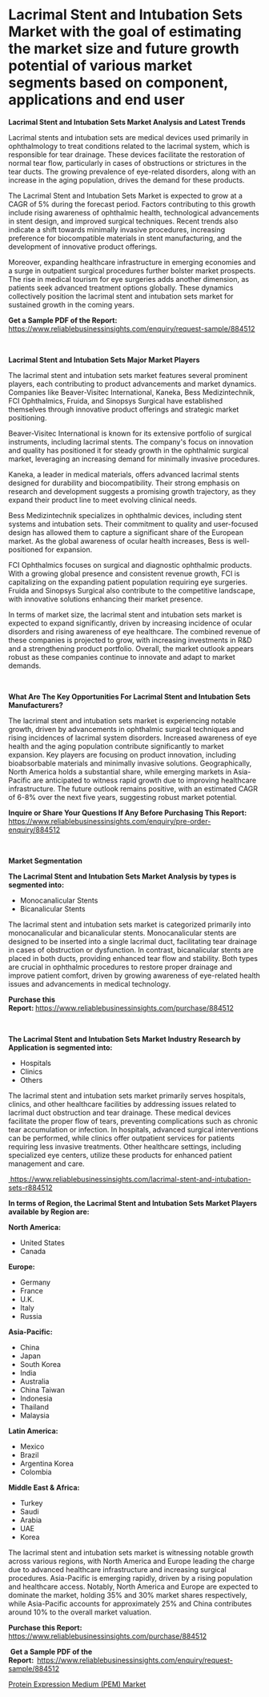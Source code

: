 <p><h1>Lacrimal Stent and Intubation Sets Market with the goal of estimating the market size and future growth potential of various market segments based on component, applications and end user</h1></p><p><strong>Lacrimal Stent and Intubation Sets Market Analysis and Latest Trends</strong></p>
<p><p>Lacrimal stents and intubation sets are medical devices used primarily in ophthalmology to treat conditions related to the lacrimal system, which is responsible for tear drainage. These devices facilitate the restoration of normal tear flow, particularly in cases of obstructions or strictures in the tear ducts. The growing prevalence of eye-related disorders, along with an increase in the aging population, drives the demand for these products.</p><p>The Lacrimal Stent and Intubation Sets Market is expected to grow at a CAGR of 5% during the forecast period. Factors contributing to this growth include rising awareness of ophthalmic health, technological advancements in stent design, and improved surgical techniques. Recent trends also indicate a shift towards minimally invasive procedures, increasing preference for biocompatible materials in stent manufacturing, and the development of innovative product offerings.</p><p>Moreover, expanding healthcare infrastructure in emerging economies and a surge in outpatient surgical procedures further bolster market prospects. The rise in medical tourism for eye surgeries adds another dimension, as patients seek advanced treatment options globally. These dynamics collectively position the lacrimal stent and intubation sets market for sustained growth in the coming years.</p></p>
<p><strong>Get a Sample PDF of the Report:&nbsp;</strong> <a href="https://www.reliablebusinessinsights.com/enquiry/request-sample/884512?utm_campaign=3101&utm_medium=2&utm_source=Github&utm_content=ia&utm_term=04032025&utm_id=lacrimal-stent-and-intubation-sets">https://www.reliablebusinessinsights.com/enquiry/request-sample/884512</a></p>
<p>&nbsp;</p>
<p><strong>Lacrimal Stent and Intubation Sets Major Market Players</strong></p>
<p><p>The lacrimal stent and intubation sets market features several prominent players, each contributing to product advancements and market dynamics. Companies like Beaver-Visitec International, Kaneka, Bess Medizintechnik, FCI Ophthalmics, Fruida, and Sinopsys Surgical have established themselves through innovative product offerings and strategic market positioning.</p><p>Beaver-Visitec International is known for its extensive portfolio of surgical instruments, including lacrimal stents. The company's focus on innovation and quality has positioned it for steady growth in the ophthalmic surgical market, leveraging an increasing demand for minimally invasive procedures.</p><p>Kaneka, a leader in medical materials, offers advanced lacrimal stents designed for durability and biocompatibility. Their strong emphasis on research and development suggests a promising growth trajectory, as they expand their product line to meet evolving clinical needs.</p><p>Bess Medizintechnik specializes in ophthalmic devices, including stent systems and intubation sets. Their commitment to quality and user-focused design has allowed them to capture a significant share of the European market. As the global awareness of ocular health increases, Bess is well-positioned for expansion.</p><p>FCI Ophthalmics focuses on surgical and diagnostic ophthalmic products. With a growing global presence and consistent revenue growth, FCI is capitalizing on the expanding patient population requiring eye surgeries. Fruida and Sinopsys Surgical also contribute to the competitive landscape, with innovative solutions enhancing their market presence.</p><p>In terms of market size, the lacrimal stent and intubation sets market is expected to expand significantly, driven by increasing incidence of ocular disorders and rising awareness of eye healthcare. The combined revenue of these companies is projected to grow, with increasing investments in R&D and a strengthening product portfolio. Overall, the market outlook appears robust as these companies continue to innovate and adapt to market demands.</p></p>
<p>&nbsp;</p>
<p><strong>What Are The Key Opportunities For Lacrimal Stent and Intubation Sets Manufacturers?</strong></p>
<p><p>The lacrimal stent and intubation sets market is experiencing notable growth, driven by advancements in ophthalmic surgical techniques and rising incidences of lacrimal system disorders. Increased awareness of eye health and the aging population contribute significantly to market expansion. Key players are focusing on product innovation, including bioabsorbable materials and minimally invasive solutions. Geographically, North America holds a substantial share, while emerging markets in Asia-Pacific are anticipated to witness rapid growth due to improving healthcare infrastructure. The future outlook remains positive, with an estimated CAGR of 6-8% over the next five years, suggesting robust market potential.</p></p>
<p><strong>Inquire or Share Your Questions If Any Before Purchasing This Report:</strong> <a href="https://www.reliablebusinessinsights.com/enquiry/pre-order-enquiry/884512?utm_campaign=3101&utm_medium=2&utm_source=Github&utm_content=ia&utm_term=04032025&utm_id=lacrimal-stent-and-intubation-sets">https://www.reliablebusinessinsights.com/enquiry/pre-order-enquiry/884512</a></p>
<p>&nbsp;</p>
<p><strong>Market Segmentation</strong></p>
<p><strong>The Lacrimal Stent and Intubation Sets Market Analysis by types is segmented into:</strong></p>
<p><ul><li>Monocanalicular Stents</li><li>Bicanalicular Stents</li></ul></p>
<p><p>The lacrimal stent and intubation sets market is categorized primarily into monocanalicular and bicanalicular stents. Monocanalicular stents are designed to be inserted into a single lacrimal duct, facilitating tear drainage in cases of obstruction or dysfunction. In contrast, bicanalicular stents are placed in both ducts, providing enhanced tear flow and stability. Both types are crucial in ophthalmic procedures to restore proper drainage and improve patient comfort, driven by growing awareness of eye-related health issues and advancements in medical technology.</p></p>
<p><strong>Purchase this Report:&nbsp;</strong><a href="https://www.reliablebusinessinsights.com/purchase/884512?utm_campaign=3101&utm_medium=2&utm_source=Github&utm_content=ia&utm_term=04032025&utm_id=lacrimal-stent-and-intubation-sets">https://www.reliablebusinessinsights.com/purchase/884512</a></p>
<p>&nbsp;</p>
<p><strong>The Lacrimal Stent and Intubation Sets Market Industry Research by Application is segmented into:</strong></p>
<p><ul><li>Hospitals</li><li>Clinics</li><li>Others</li></ul></p>
<p><p>The lacrimal stent and intubation sets market primarily serves hospitals, clinics, and other healthcare facilities by addressing issues related to lacrimal duct obstruction and tear drainage. These medical devices facilitate the proper flow of tears, preventing complications such as chronic tear accumulation or infection. In hospitals, advanced surgical interventions can be performed, while clinics offer outpatient services for patients requiring less invasive treatments. Other healthcare settings, including specialized eye centers, utilize these products for enhanced patient management and care.</p></p>
<p><a href="https://www.reliablebusinessinsights.com/lacrimal-stent-and-intubation-sets-r884512?utm_campaign=3101&utm_medium=2&utm_source=Github&utm_content=ia&utm_term=04032025&utm_id=lacrimal-stent-and-intubation-sets">&nbsp;https://www.reliablebusinessinsights.com/lacrimal-stent-and-intubation-sets-r884512</a></p>
<p><strong>In terms of Region, the Lacrimal Stent and Intubation Sets Market Players available by Region are:</strong></p>
<p>
    <p> <strong> North America: </strong>
        <ul>
            <li>United States</li>
            <li>Canada</li>
        </ul>
        </p> 
    <p> <strong> Europe: </strong>
        <ul>
            <li>Germany</li>
            <li>France</li>
            <li>U.K.</li>
            <li>Italy</li>
            <li>Russia</li>
        </ul>
        </p> 
    <p> <strong> Asia-Pacific: </strong>
        <ul>
            <li>China</li>
            <li>Japan</li>
            <li>South Korea</li>
            <li>India</li>
            <li>Australia</li>
            <li>China Taiwan</li>
            <li>Indonesia</li>
            <li>Thailand</li>
            <li>Malaysia</li>
        </ul>
        </p> 
    <p> <strong> Latin America: </strong>
        <ul>
            <li>Mexico</li>
            <li>Brazil</li>
            <li>Argentina Korea</li>
            <li>Colombia</li>
        </ul>
        </p> 
    <p> <strong> Middle East & Africa: </strong>
        <ul>
            <li>Turkey</li>
            <li>Saudi</li>
            <li>Arabia</li>
            <li>UAE</li>
            <li>Korea</li>
        </ul>
    </p>
    </p>
<p><p>The lacrimal stent and intubation sets market is witnessing notable growth across various regions, with North America and Europe leading the charge due to advanced healthcare infrastructure and increasing surgical procedures. Asia-Pacific is emerging rapidly, driven by a rising population and healthcare access. Notably, North America and Europe are expected to dominate the market, holding 35% and 30% market shares respectively, while Asia-Pacific accounts for approximately 25% and China contributes around 10% to the overall market valuation.</p></p>
<p><strong>Purchase this Report: </strong><a href="https://www.reliablebusinessinsights.com/purchase/884512?utm_campaign=3101&utm_medium=2&utm_source=Github&utm_content=ia&utm_term=04032025&utm_id=lacrimal-stent-and-intubation-sets">https://www.reliablebusinessinsights.com/purchase/884512</a></p>
<p>&nbsp;<strong>Get a Sample PDF of the Report:&nbsp;&nbsp;</strong><a href="https://www.reliablebusinessinsights.com/enquiry/request-sample/884512?utm_campaign=3101&utm_medium=2&utm_source=Github&utm_content=ia&utm_term=04032025&utm_id=lacrimal-stent-and-intubation-sets">https://www.reliablebusinessinsights.com/enquiry/request-sample/884512</a></p>
<p><strong></strong></p>
<p><p><a href="https://github.com/rosalinebhakta48/Market-Research-Report-List-1/blob/main/protein-expression-medium-pem-market.md?utm_campaign=3101&utm_medium=2&utm_source=Github&utm_content=ia&utm_term=04032025&utm_id=lacrimal-stent-and-intubation-sets">Protein Expression Medium (PEM) Market</a></p></p>
